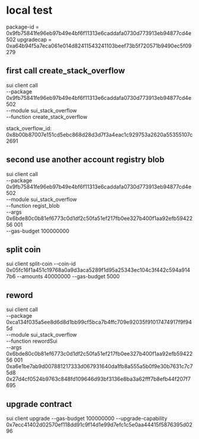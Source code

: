 # local test
package-id = 0x9fb75841fe96eb97b49e4bf6f11313e6caddafa0730d773913eb94877cd4e502
upgradecap = 0xa64b94f5a7eca061e014d82411543241103beef73b5f720571b9490ec5f09279
## first call create_stack_overflow


sui client call \
--package 0x9fb75841fe96eb97b49e4bf6f11313e6caddafa0730d773913eb94877cd4e502 \
--module sui_stack_overflow \
--function create_stack_overflow

stack_overflow_id:  0x8b00b87007e151cd5ebc868d28d3d7f3a4eac1c929753a2620a55355107c2691


## second  use another account registry blob

sui client call \
--package 0x9fb75841fe96eb97b49e4bf6f11313e6caddafa0730d773913eb94877cd4e502 \
--module sui_stack_overflow \
--function regist_blob \
--args 0x6bde80c0b81ef6773c0d1df2c50fa51ef217fb0ee327b400f1aa92efb5942256 001 \
--gas-budget 100000000

## split coin
sui client split-coin --coin-id 0x05fc16f1a451c19768a0a9d3aca5289f1d95a25343ec104c3f442c594a9147b6 --amounts 40000000 --gas-budget 5000
## reword
sui client call \
--package 0xca134f035a5ee8d6d8d1bb99cf5bca7b4ffc709e92035f91017474917f9f945d \
--module sui_stack_overflow \
--function rewordSui \
--args 0x6bde80c0b81ef6773c0d1df2c50fa51ef217fb0ee327b400f1aa92efb5942256 001 0xa6e1be7ab9d007881217333d067931640da1fb8a555a5b0f9e30b7631c7c75d8 0x27d4cf0524b9763c848fd109646d93bf3136e8ba3a62fff7b8efb44f207f7695

## upgrade contract
sui client upgrade --gas-budget 100000000 --upgrade-capability 0x7ecc41402d02570ef118dd91c9f14d1e99d7efc1c5e0aa44415f5876395d0296

